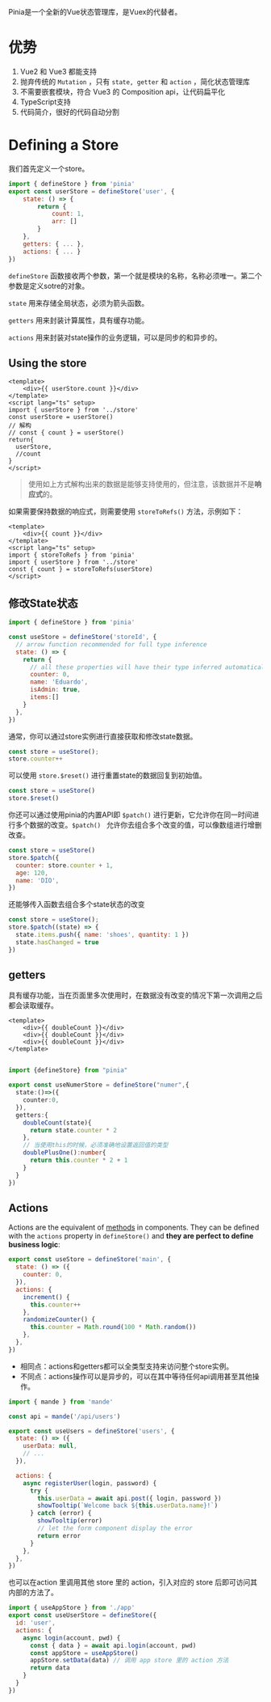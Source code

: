 

Pinia是一个全新的Vue状态管理库，是Vuex的代替者。

# 优势

1. Vue2 和 Vue3 都能支持
2. 抛弃传统的 `Mutation` ，只有 `state, getter` 和 `action` ，简化状态管理库
3. 不需要嵌套模块，符合 Vue3 的 Composition api，让代码扁平化
4. TypeScript支持
5. 代码简介，很好的代码自动分割

# Defining a Store

我们首先定义一个store。

```js
import { defineStore } from 'pinia'
export const userStore = defineStore('user', {
    state: () => {
        return { 
            count: 1,
            arr: []
        }
    },
    getters: { ... },
    actions: { ... }
})
```

`defineStore` 函数接收两个参数，第一个就是模块的名称，名称必须唯一。第二个参数是定义sotre的对象。

`state` 用来存储全局状态，必须为箭头函数。

`getters` 用来封装计算属性，具有缓存功能。

`actions` 用来封装对state操作的业务逻辑，可以是同步的和异步的。

## Using the store

```vue
<template>
    <div>{{ userStore.count }}</div>
</template>
<script lang="ts" setup>
import { userStore } from '../store'
const userStore = userStore()
// 解构
// const { count } = userStore()
return{
  userStore,
  //count
}
</script>
```

> 使用如上方式解构出来的数据是能够支持使用的，但注意，该数据并不是**响应式**的。

如果需要保持数据的响应式，则需要使用 `storeToRefs()` 方法，示例如下：

```vue
<template>
    <div>{{ count }}</div>
</template>
<script lang="ts" setup>
import { storeToRefs } from 'pinia'
import { userStore } from '../store'
const { count } = storeToRefs(userStore)
</script>
```

## 修改State状态

```js
import { defineStore } from 'pinia'

const useStore = defineStore('storeId', {
  // arrow function recommended for full type inference
  state: () => {
    return {
      // all these properties will have their type inferred automatically
      counter: 0,
      name: 'Eduardo',
      isAdmin: true,
      items:[]
    }
  },
})
```

通常，你可以通过store实例进行直接获取和修改state数据。

```js
const store = useStore();
store.counter++
```

可以使用 `store.$reset()` 进行重置state的数据回复到初始值。

```js
const store = useStore()
store.$reset()
```

你还可以通过使用pinia的内置API即 `$patch()` 进行更新，它允许你在同一时间进行多个数据的改变。`$patch() ` 允许你去组合多个改变的值，可以像数组进行增删改查。

```js
const store = useStore()
store.$patch({
  counter: store.counter + 1,
  age: 120,
  name: 'DIO',
})
```

还能够传入函数去组合多个state状态的改变

```js
const store = useStore();
store.$patch((state) => {
  state.items.push({ name: 'shoes', quantity: 1 })
  state.hasChanged = true
})
```

## getters

具有缓存功能，当在页面里多次使用时，在数据没有改变的情况下第一次调用之后都会读取缓存。

```vue
<template>
    <div>{{ doubleCount }}</div>
    <div>{{ doubleCount }}</div>
    <div>{{ doubleCount }}</div>
</template>
```

```typescript

import {defineStore} from "pinia"

export const useNumerStore = defineStore("numer",{
  state:()=>({
    counter:0,
  }),
  getters:{
    doubleCount(state){
      return state.counter * 2
    },
    // 当使用this的时候，必须准确地设置返回值的类型
    doublePlusOne():number{
      return this.counter * 2 + 1
    }
  }
})
```

## Actions

Actions are the equivalent of [methods](https://v3.vuejs.org/guide/data-methods.html#methods) in components. They can be defined with the `actions` property in `defineStore()` and **they are perfect to define business logic**:

```js
export const useStore = defineStore('main', {
  state: () => ({
    counter: 0,
  }),
  actions: {
    increment() {
      this.counter++
    },
    randomizeCounter() {
      this.counter = Math.round(100 * Math.random())
    },
  },
})
```

- 相同点：actions和getters都可以全类型支持来访问整个store实例。
- 不同点：actions操作可以是异步的，可以在其中等待任何api调用甚至其他操作。

```js
import { mande } from 'mande'

const api = mande('/api/users')

export const useUsers = defineStore('users', {
  state: () => ({
    userData: null,
    // ...
  }),

  actions: {
    async registerUser(login, password) {
      try {
        this.userData = await api.post({ login, password })
        showTooltip(`Welcome back ${this.userData.name}!`)
      } catch (error) {
        showTooltip(error)
        // let the form component display the error
        return error
      }
    },
  },
})
```

也可以在action 里调用其他 store 里的 action，引入对应的 store 后即可访问其内部的方法了。

```js
import { useAppStore } from './app'
export const useUserStore = defineStore({
  id: 'user',
  actions: {
    async login(account, pwd) {
      const { data } = await api.login(account, pwd)
      const appStore = useAppStore()
      appStore.setData(data) // 调用 app store 里的 action 方法
      return data
    }
  }
})
```


